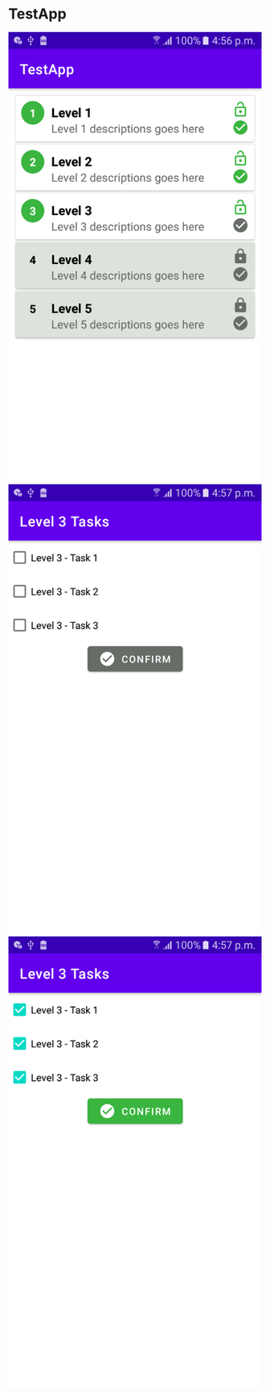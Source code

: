 # TestApp

![1](screenshots/page_1.png) ![2](screenshots/page_2.png) ![3](screenshots/page_2_2.png)
